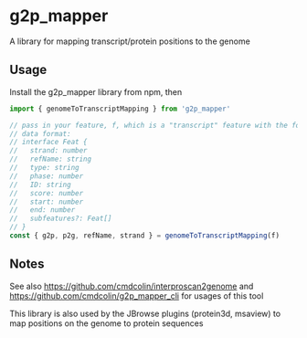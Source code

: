 # g2p_mapper

A library for mapping transcript/protein positions to the genome

## Usage

Install the g2p_mapper library from npm, then

```js
import { genomeToTranscriptMapping } from 'g2p_mapper'

// pass in your feature, f, which is a "transcript" feature with the following
// data format:
// interface Feat {
//   strand: number
//   refName: string
//   type: string
//   phase: number
//   ID: string
//   score: number
//   start: number
//   end: number
//   subfeatures?: Feat[]
// }
const { g2p, p2g, refName, strand } = genomeToTranscriptMapping(f)
```

## Notes

See also https://github.com/cmdcolin/interproscan2genome and
https://github.com/cmdcolin/g2p_mapper_cli for usages of this tool

This library is also used by the JBrowse plugins (protein3d, msaview) to map
positions on the genome to protein sequences

